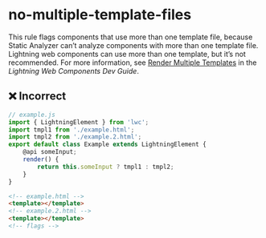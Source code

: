# no-multiple-template-files

This rule flags components that use more than one template file, because Static Analyzer can’t analyze components with more than one template file. Lightning web components can use more than one template, but it’s not recommended. For more information, see [Render Multiple Templates](https://developer.salesforce.com/docs/component-library/documentation/en/lwc/lwc.create_render) in the *Lightning Web Components Dev Guide*.

## ❌ Incorrect

```javascript
// example.js
import { LightningElement } from 'lwc';
import tmpl1 from './example.html';
import tmpl2 from './example.2.html';
export default class Example extends LightningElement {
    @api someInput;
    render() {
        return this.someInput ? tmpl1 : tmpl2;
    }
}
```

```html
<!-- example.html -->
<template></template>
<!-- example.2.html -->
<template></template>
<!-- flags -->

```